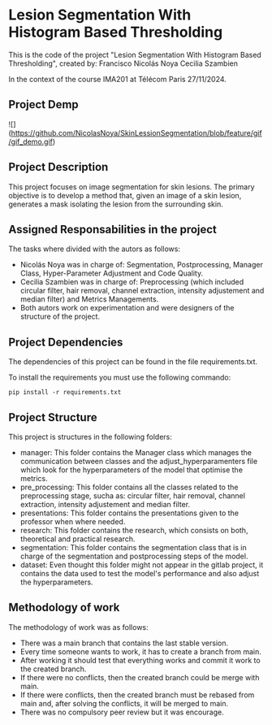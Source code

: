# Lesion Segmentation With Histogram Based Thresholding

This is the code of the project "Lesion Segmentation With Histogram Based Thresholding", created by: 
Francisco Nicolás Noya
Cecilia Szambien

In the context of the course IMA201 at Télécom Paris
27/11/2024.

## Project Demp
![] (https://github.com/NicolasNoya/SkinLessionSegmentation/blob/feature/gif/gif_demo.gif)



## Project Description

This project focuses on image segmentation for skin lesions. The primary objective is to develop a method that, given an image of a skin lesion, generates a mask isolating the lesion from the surrounding skin.

## Assigned Responsabilities in the project

The tasks where divided with the autors as follows:

- Nicolás Noya was in charge of: Segmentation, Postprocessing, Manager Class, Hyper-Parameter Adjustment and Code Quality.
- Cecilia Szambien was in charge of: Preprocessing (which included circular filter, hair removal, channel extraction, intensity adjustement and median filter) and Metrics Managements.
- Both autors work on experimentation and were designers of the structure of the project. 

## Project Dependencies

The dependencies of this project can be found in the file requirements.txt.

To install the requirements you must use the following commando:

`pip install -r requirements.txt`

## Project Structure

This project is structures in the following folders:

- manager: This folder contains the Manager class which manages the communication between classes and the adjust_hyperparamenters file which look for the hyperparameters of the model that optimise the metrics.
- pre_processing: This folder contains all the classes related to the preprocessing stage, sucha as: circular filter, hair removal, channel extraction, intensity adjustement and median filter.
- presentations: This folder contains the presentations given to the professor when where needed.
- research: This folder contains the research, which consists on both, theoretical and practical research.
- segmentation: This folder contains the segmentation class that is in charge of the segmentation and postprocessing steps of the model.
- dataset: Even thought this folder might not appear in the gitlab project, it contains the data used to test the model's performance and also adjust the hyperparameters.

## Methodology of work

The methodology of work was as follows: 

- There was a main branch that contains the last stable version.
- Every time someone wants to work, it has to create a branch from main.
- After working it should test that everything works and commit it work to the created branch.
- If there were no conflicts, then the created branch could be merge with main.
- If there were conflicts, then the created branch must be rebased from main and, after solving the conflicts, it will be merged to main.
- There was no compulsory peer review but it was encourage.

<!-- 
# Editing this README

When you're ready to make this README your own, just edit this file and use the handy template below (or feel free to structure it however you want - this is just a starting point!). Thanks to [makeareadme.com](https://www.makeareadme.com/) for this template.

## Suggestions for a good README

Every project is different, so consider which of these sections apply to yours. The sections used in the template are suggestions for most open source projects. Also keep in mind that while a README can be too long and detailed, too long is better than too short. If you think your README is too long, consider utilizing another form of documentation rather than cutting out information.

## Name
Choose a self-explaining name for your project.

## Description
Let people know what your project can do specifically. Provide context and add a link to any reference visitors might be unfamiliar with. A list of Features or a Background subsection can also be added here. If there are alternatives to your project, this is a good place to list differentiating factors.

## Badges
On some READMEs, you may see small images that convey metadata, such as whether or not all the tests are passing for the project. You can use Shields to add some to your README. Many services also have instructions for adding a badge.

## Visuals
Depending on what you are making, it can be a good idea to include screenshots or even a video (you'll frequently see GIFs rather than actual videos). Tools like ttygif can help, but check out Asciinema for a more sophisticated method.

## Installation
Within a particular ecosystem, there may be a common way of installing things, such as using Yarn, NuGet, or Homebrew. However, consider the possibility that whoever is reading your README is a novice and would like more guidance. Listing specific steps helps remove ambiguity and gets people to using your project as quickly as possible. If it only runs in a specific context like a particular programming language version or operating system or has dependencies that have to be installed manually, also add a Requirements subsection.

## Usage
Use examples liberally, and show the expected output if you can. It's helpful to have inline the smallest example of usage that you can demonstrate, while providing links to more sophisticated examples if they are too long to reasonably include in the README.

## Support
Tell people where they can go to for help. It can be any combination of an issue tracker, a chat room, an email address, etc.

## Roadmap
If you have ideas for releases in the future, it is a good idea to list them in the README.

## Contributing
State if you are open to contributions and what your requirements are for accepting them.

For people who want to make changes to your project, it's helpful to have some documentation on how to get started. Perhaps there is a script that they should run or some environment variables that they need to set. Make these steps explicit. These instructions could also be useful to your future self.

You can also document commands to lint the code or run tests. These steps help to ensure high code quality and reduce the likelihood that the changes inadvertently break something. Having instructions for running tests is especially helpful if it requires external setup, such as starting a Selenium server for testing in a browser.

## Authors and acknowledgment
Show your appreciation to those who have contributed to the project.

## License
For open source projects, say how it is licensed.

## Project status
If you have run out of energy or time for your project, put a note at the top of the README saying that development has slowed down or stopped completely. Someone may choose to fork your project or volunteer to step in as a maintainer or owner, allowing your project to keep going. You can also make an explicit request for maintainers. -->
